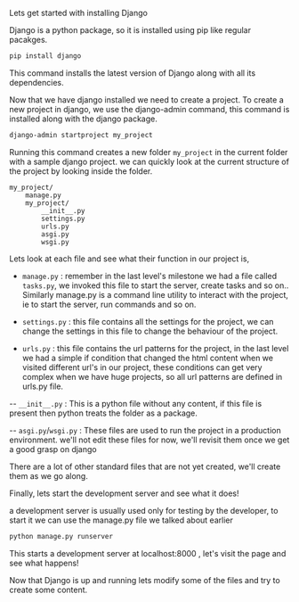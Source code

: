 Lets get started with installing Django

Django is a python package, so it is installed using pip like regular pacakges.

```bash
pip install django
```

This command installs the latest version of Django along with all its dependencies.

Now that we have django installed we need to create a project. To create a new project in django, we use the django-admin command, this command is installed along with the django package.

```bash
django-admin startproject my_project
```

Running this command creates a new folder `my_project` in the current folder with a sample django project. we can quickly look at the current structure of the project by looking inside the folder.

```
my_project/
    manage.py
    my_project/
        __init__.py
        settings.py
        urls.py
        asgi.py
        wsgi.py
```

Lets look at each file and see what their function in our project is,

- `manage.py` : remember in the last level's milestone we had a file called `tasks.py`, we invoked this file to start the server, create tasks and so on.. Similarly manage.py is a command line utility to interact with the project, ie to start the server, run commands and so on.

- `settings.py` : this file contains all the settings for the project, we can change the settings in this file to change the behaviour of the project.

- `urls.py` : this file contains the url patterns for the project, in the last level we had a simple if condition that changed the html content when we visited different url's in our project, these conditions can get very complex when we have huge projects, so all url patterns are defined in urls.py file.

-- `__init__.py` : This is a python file without any content, if this file is present then python treats the folder as a package.

-- `asgi.py`/`wsgi.py` : These files are used to run the project in a production environment. we'll not edit these files for now, we'll revisit them once we get a good grasp on django

There are a lot of other standard files that are not yet created, we'll create them as we go along.

Finally, lets start the development server and see what it does!

a development server is usually used only for testing by the developer, to start it we can use the manage.py file we talked about earlier

```bash
python manage.py runserver
```

This starts a development server at localhost:8000 , let's visit the page and see what happens!

Now that Django is up and running lets modify some of the files and try to create some content.
